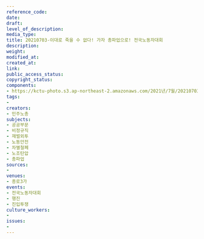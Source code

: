 ```yaml
---
reference_code: 
date: 
draft: 
level_of_description: 
media_type: 
title: 20210703-이대로 죽을 수 없다! 가자 총파업으로! 전국노동자대회
description: 
weight: 
modified_at: 
created_at: 
link: 
public_access_status: 
copyright_status: 
components:
- https://kctu-photo.s3.ap-northeast-2.amazonaws.com/2021년/7월/20210703-이대로+죽을+수+없다!+가자+총파업으로!+전국노동자대회/_1DX0896.jpg
tags:
- 
creators:
- 민주노총
subjects:
- 공공부문
- 비정규직
- 재벌외투
- 노동안전
- 차별철폐
- 노조탄압
- 총파업
sources:
- 
venues:
- 종로3가
events:
- 전국노동자대회
- 행진
- 진입투쟁
culture_workers:
- 
issues:
- 
---
```

